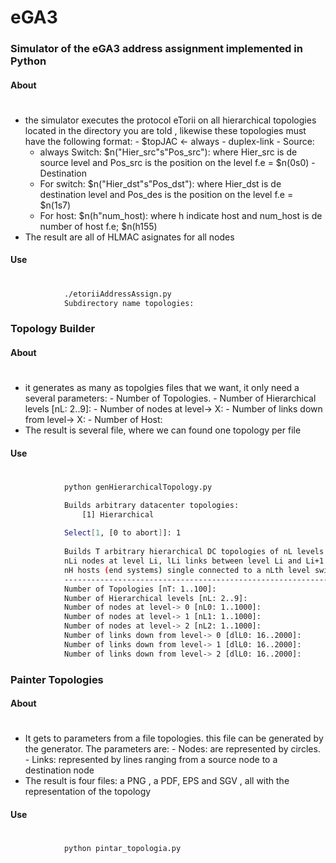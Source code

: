 # eGA3
### Simulator of the eGA3 address assignment implemented in Python
#### About
#
   * the simulator executes the protocol eTorii on all hierarchical topologies located in the directory you are told , likewise these topologies must have the following format:
    - $topJAC <- always
    - duplex-link 
    - Source:
      - always Switch: $n("Hier_src"s"Pos_src"): where Hier_src is de source level and Pos_src is the position on the level f.e = $n(0s0)
    - Destination
      - For switch: $n("Hier_dst"s"Pos_dst"): where Hier_dst is de destination level and Pos_des is the position on the level f.e = $n(1s7)
      - For host: $n(h"num_host): where h indicate host and num_host is de number of host f.e; $n(h155)
   * The result are all of HLMAC asignates for all nodes

#### Use
#
```sh
            ./etoriiAddressAssign.py
            Subdirectory name topologies:
```
### Topology Builder
#### About
#
   * it generates as many as topolgies files that we want, it only need a several parameters: 
    - Number of Topologies.
    - Number of Hierarchical levels [nL: 2..9]:
    - Number of nodes at level-> X: 
    - Number of links down from level-> X:
    - Number of Host:
   * The result is several file, where we can found one topology per file

#### Use
#
```sh
            python genHierarchicalTopology.py   

            Builds arbitrary datacenter topologies:
                [1] Hierarchical
            
            Select[1, [0 to abort]]: 1 
            
            Builds T arbitrary hierarchical DC topologies of nL levels of switches,
            nLi nodes at level Li, lLi links between level Li and Li+1
            nH hosts (end systems) single connected to a nLth level switch
            -----------------------------------------------------------------------
            Number of Topologies [nT: 1..100]: 
            Number of Hierarchical levels [nL: 2..9]: 
            Number of nodes at level-> 0 [nL0: 1..1000]: 
            Number of nodes at level-> 1 [nL1: 1..1000]: 
            Number of nodes at level-> 2 [nL2: 1..1000]: 
            Number of links down from level-> 0 [dlL0: 16..2000]:
            Number of links down from level-> 1 [dlL0: 16..2000]:
            Number of links down from level-> 2 [dlL0: 16..2000]:
```
### Painter Topologies
#### About
#
   * It gets to parameters from a file topologies. this file can be generated by the generator. The parameters are:
    - Nodes: are represented by circles.
    - Links: represented by lines ranging from a source node to a destination node
   * The result is four files: a PNG , a PDF, EPS and SGV , all with the representation of the topology

#### Use
#
```sh
            python pintar_topologia.py 
```
